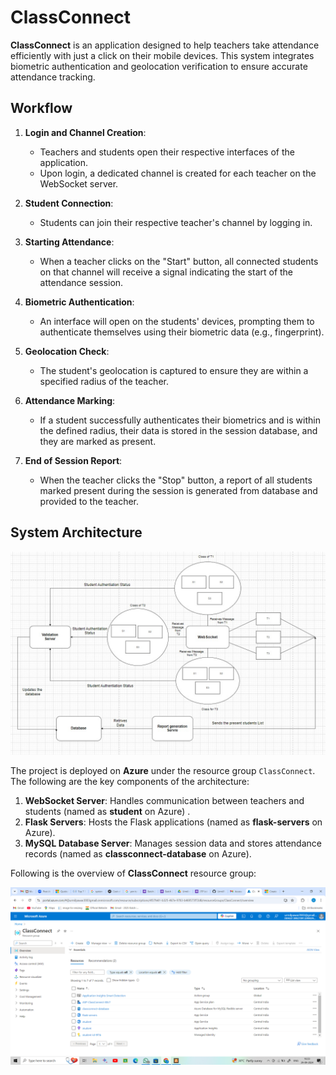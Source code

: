 # ClassConnect

**ClassConnect** is an application designed to help teachers take attendance efficiently with just a click on their mobile devices. This system integrates biometric authentication and geolocation verification to ensure accurate attendance tracking.

## Workflow

1. **Login and Channel Creation**:
   - Teachers and students open their respective interfaces of the application.
   - Upon login, a dedicated channel is created for each teacher on the WebSocket server.

2. **Student Connection**:
   - Students can join their respective teacher's channel by logging in.

3. **Starting Attendance**:
   - When a teacher clicks on the "Start" button, all connected students on that channel will receive a signal indicating the start of the attendance session.

4. **Biometric Authentication**:
   - An interface will open on the students' devices, prompting them to authenticate themselves using their biometric data (e.g., fingerprint).

5. **Geolocation Check**:
   - The student's geolocation is captured to ensure they are within a specified radius of the teacher.

6. **Attendance Marking**:
   - If a student successfully authenticates their biometrics and is within the defined radius, their data is stored in the session database, and they are marked as present.

7. **End of Session Report**:
   - When the teacher clicks the "Stop" button, a report of all students marked present during the session is generated from database and provided to the teacher.

## System Architecture

![Project Architecture](/images/architecture.jpg)

The project is deployed on **Azure** under the resource group `ClassConnect`. The following are the key components of the architecture:

1. **WebSocket Server**: Handles communication between teachers and students (named as **student** on Azure) .
2. **Flask Servers**: Hosts the Flask applications (named as **flask-servers** on Azure).
3. **MySQL Database Server**: Manages session data and stores attendance records (named as **classconnect-database** on Azure).

Following is the overview of **ClassConnect** resource group:

![Architecture Image](/images/azure_view.png)
